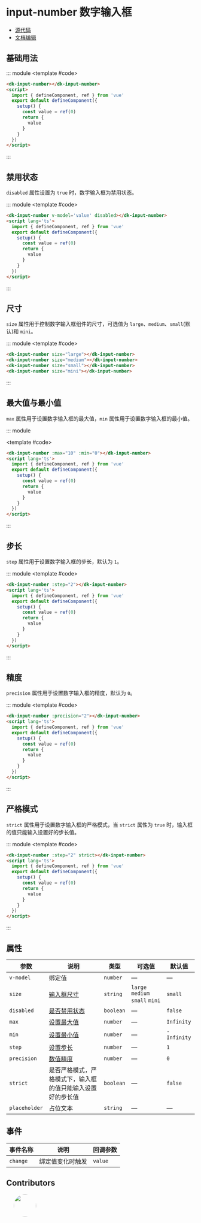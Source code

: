 # input-number 数字输入框

- [源代码](https://github.com/dk-plus-ui/dk-plus-ui/tree/master/packages/components/dkinputNumber)
- [文档编辑](https://github.com/dk-plus-ui/dk-plus-ui/blob/master/docs/components/inputNumber.md)

## <a id='基础用法'>基础用法</a>

::: module
<template #code>
<VueDomeInputNumber class='docs-number'></VueDomeInputNumber>
</template>

```html
<dk-input-number></dk-input-number>
<script>
  import { defineComponent, ref } from 'vue'
  export default defineComponent({
    setup() {
      const value = ref(0)
      return {
        value
      }
    }
  })
</script>
```

:::

## <a id='禁用状态'>禁用状态</a>

`disabled` 属性设置为 `true` 时，数字输入框为禁用状态。

::: module
<template #code>
<VueDomeInputNumber class='docs-number' disabled></VueDomeInputNumber>
</template>

```html
<dk-input-number v-model='value' disabled></dk-input-number>
<script lang='ts'>
  import { defineComponent, ref } from 'vue'
  export default defineComponent({
    setup() {
      const value = ref(0)
      return {
        value
      }
    }
  })
</script>
```

:::

## <a id='尺寸'>尺寸</a>

`size` 属性用于控制数字输入框组件的尺寸，可选值为 `large`、`medium`、`small`(默认)和 `mini`。

::: module
<template #code>
<VueDomeInputNumber class='docs-number' size='large'></VueDomeInputNumber>
<div style='margin-top: 10px'></div>
<VueDomeInputNumber class='docs-number' size="medium"></VueDomeInputNumber>
<div style='margin-top: 10px'></div>
<VueDomeInputNumber class='docs-number' size="small"></VueDomeInputNumber>
<div style='margin-top: 10px'></div>
<VueDomeInputNumber class='docs-number' size="mini"></VueDomeInputNumber>
</template>

```html
<dk-input-number size="large"></dk-input-number>
<dk-input-number size="medium"></dk-input-number>
<dk-input-number size="small"></dk-input-number>
<dk-input-number size="mini"></dk-input-number>
```

:::

## <a id='最大值与最小值'>最大值与最小值</a>

`max` 属性用于设置数字输入框的最大值，`min` 属性用于设置数字输入框的最小值。

::: module

<template #code>
<VueDomeInputNumber class='docs-number' :max="10" :min="0"></VueDomeInputNumber>
</template>

```html
<dk-input-number :max="10" :min="0"></dk-input-number>
<script lang='ts'>
  import { defineComponent, ref } from 'vue'
  export default defineComponent({
    setup() {
      const value = ref(0)
      return {
        value
      }
    }
  })
</script>
```

:::

## <a id='步长'>步长</a>

`step` 属性用于设置数字输入框的步长，默认为 `1`。

::: module
<template #code>
<VueDomeInputNumber class='docs-number' :step="2"></VueDomeInputNumber>
</template>

```html
<dk-input-number :step="2"></dk-input-number>
<script lang='ts'>
  import { defineComponent, ref } from 'vue'
  export default defineComponent({
    setup() {
      const value = ref(0)
      return {
        value
      }
    }
  })
</script>
```

:::

## <a id='精度'>精度</a>

`precision` 属性用于设置数字输入框的精度，默认为 `0`。

::: module
<template #code>
<VueDomeInputNumber class='docs-number' :precision="2" step="0.2"></VueDomeInputNumber>
</template>

```html
<dk-input-number :precision="2"></dk-input-number>
<script lang='ts'>
  import { defineComponent, ref } from 'vue'
  export default defineComponent({
    setup() {
      const value = ref(0)
      return {
        value
      }
    }
  })
</script>
```

:::

## <a id='严格模式'>严格模式</a>

`strict` 属性用于设置数字输入框的严格模式，当 `strict` 属性为 `true` 时，输入框的值只能输入设置好的步长值。

::: module
<template #code>
<VueDomeInputNumber class='docs-number' :step="2" strict></VueDomeInputNumber>
</template>

```html
<dk-input-number :step="2" strict></dk-input-number>
<script lang='ts'>
  import { defineComponent, ref } from 'vue'
  export default defineComponent({
    setup() {
      const value = ref(0)
      return {
        value
      }
    }
  })
</script>
```

:::

## <a id='属性'>属性</a>

| 参数      | 说明                                                                 | 类型    | 可选值 | 默认值 |
| --------- | -------------------------------------------------------------------- | ------- | ------ | ------ |
| `v-model`     | 绑定值                                                               | `number`  | —      | —      |
| `size`      | [输入框尺寸](#尺寸)                                                           | `string`  | `large` `medium` `small` `mini`      | `small`  |
| `disabled`  | [是否禁用状态](#禁用状态)                                                         | `boolean` | —      | `false`  |
| `max`       | [设置最大值](#最大值与最小值)                                                           | `number`  | —      | `Infinity` |
| `min`       | [设置最小值](#最大值与最小值)                                                           | `number`  | —      | `-Infinity` |
| `step`      | [设置步长](#步长)                                                             | `number`  | —      | `1`      |
| `precision` | [数值精度](#精度)                                                             | `number`  | —      | `0`      |
| `strict`    | 是否严格模式，严格模式下，输入框的值只能输入设置好的步长值 | `boolean` | —      | `false`  |
| `placeholder`    | 占位文本 | `string` | — | — |

## <a id='事件'>事件</a>

| 事件名称 | 说明             | 回调参数 |
| -------- | ---------------- | -------- |
| `change` | 绑定值变化时触发 | `value`  |



## <a id='Contributors'>Contributors</a>

<div style='display: flex;'>
  <a href="https://github.com/dk-plus-ui" target="_blank" style='margin-left:20px;'>
    <img style='width:60px;height:60px;border-radius: 50%;' src="https://avatars.githubusercontent.com/u/117073291?s=64&v=4">
  </a>
</div>

<script lang='ts' setup>
  import VueDomeInputNumber from './vueDome/inputNumber/index.vue';
</script>
